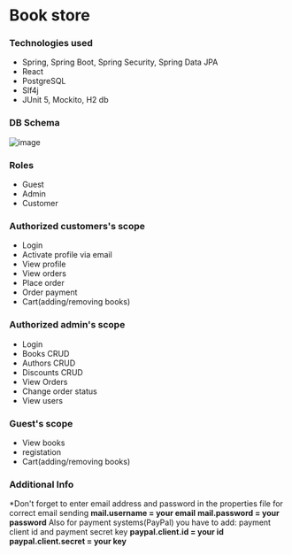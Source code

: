 # Book store

 ### Technologies used
* Spring, Spring Boot, Spring Security, Spring Data JPA
* React
* PostgreSQL
* Slf4j
* JUnit 5, Mockito, H2 db

 ### DB Schema
 ![image](https://user-images.githubusercontent.com/44998184/162007222-8667b398-fb0c-4726-a3af-719a678b6538.png)
 
 ### Roles
  * Guest
  * Admin
  * Customer
   
 ### Authorized customers's scope
 * Login
 * Activate profile via email
 * View profile
 * View orders
 * Place order
 * Order payment
 * Cart(adding/removing books)

### Authorized admin's scope
 * Login
 * Books CRUD
 * Authors CRUD
 * Discounts CRUD
 * View Orders
 * Change order status
 * View users

### Guest's scope
* View books 
* registation 
* Cart(adding/removing books)

### Additional Info
 *Don't forget to enter email address and password in the properties file for correct email sending
 **mail.username = your email**
 **mail.password = your password**
 Also for payment systems(PayPal) you have to add: payment client id and payment secret key
 **paypal.client.id = your id**
 **paypal.client.secret = your key**
 
 
